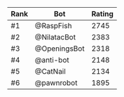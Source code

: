 Rank|Bot|Rating
---|---|---
#1|@RaspFish|2745
#2|@NilatacBot|2383
#3|@OpeningsBot|2318
#4|@anti-bot|2148
#5|@CatNail|2134
#6|@pawnrobot|1895
